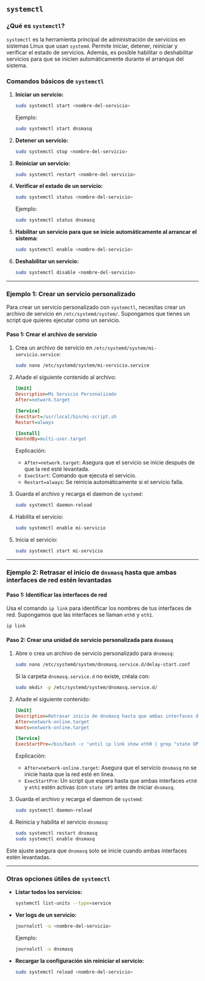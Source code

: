 
## `systemctl`

### ¿Qué es `systemctl`?

`systemctl` es la herramienta principal de administración de servicios en sistemas Linux que usan `systemd`. Permite iniciar, detener, reiniciar y verificar el estado de servicios. Además, es posible habilitar o deshabilitar servicios para que se inicien automáticamente durante el arranque del sistema.

### Comandos básicos de `systemctl`

1. **Iniciar un servicio:**

   ```bash
   sudo systemctl start <nombre-del-servicio>
   ```

   Ejemplo:

   ```bash
   sudo systemctl start dnsmasq
   ```

2. **Detener un servicio:**

   ```bash
   sudo systemctl stop <nombre-del-servicio>
   ```

3. **Reiniciar un servicio:**

   ```bash
   sudo systemctl restart <nombre-del-servicio>
   ```

4. **Verificar el estado de un servicio:**

   ```bash
   sudo systemctl status <nombre-del-servicio>
   ```

   Ejemplo:

   ```bash
   sudo systemctl status dnsmasq
   ```

5. **Habilitar un servicio para que se inicie automáticamente al arrancar el sistema:**

   ```bash
   sudo systemctl enable <nombre-del-servicio>
   ```

6. **Deshabilitar un servicio:**

   ```bash
   sudo systemctl disable <nombre-del-servicio>
   ```

---

### Ejemplo 1: Crear un servicio personalizado

Para crear un servicio personalizado con `systemctl`, necesitas crear un archivo de servicio en `/etc/systemd/system/`. Supongamos que tienes un script que quieres ejecutar como un servicio. 

#### Paso 1: Crear el archivo de servicio

1. Crea un archivo de servicio en `/etc/systemd/system/mi-servicio.service`:

   ```bash
   sudo nano /etc/systemd/system/mi-servicio.service
   ```

2. Añade el siguiente contenido al archivo:

   ```ini
   [Unit]
   Description=Mi Servicio Personalizado
   After=network.target

   [Service]
   ExecStart=/usr/local/bin/mi-script.sh
   Restart=always

   [Install]
   WantedBy=multi-user.target
   ```

   Explicación:
   - `After=network.target`: Asegura que el servicio se inicie después de que la red esté levantada.
   - `ExecStart`: Comando que ejecuta el servicio.
   - `Restart=always`: Se reinicia automáticamente si el servicio falla.

3. Guarda el archivo y recarga el daemon de `systemd`:

   ```bash
   sudo systemctl daemon-reload
   ```

4. Habilita el servicio:

   ```bash
   sudo systemctl enable mi-servicio
   ```

5. Inicia el servicio:

   ```bash
   sudo systemctl start mi-servicio
   ```

---

### Ejemplo 2: Retrasar el inicio de `dnsmasq` hasta que ambas interfaces de red estén levantadas

#### Paso 1: Identificar las interfaces de red

Usa el comando `ip link` para identificar los nombres de tus interfaces de red. Supongamos que las interfaces se llaman `eth0` y `eth1`.

```bash
ip link
```

#### Paso 2: Crear una unidad de servicio personalizada para `dnsmasq`

1. Abre o crea un archivo de servicio personalizado para `dnsmasq`:

   ```bash
   sudo nano /etc/systemd/system/dnsmasq.service.d/delay-start.conf
   ```

   Si la carpeta `dnsmasq.service.d` no existe, créala con:

   ```bash
   sudo mkdir -p /etc/systemd/system/dnsmasq.service.d/
   ```

2. Añade el siguiente contenido:

   ```ini
   [Unit]
   Description=Retrasar inicio de dnsmasq hasta que ambas interfaces de red estén levantadas
   After=network-online.target
   Wants=network-online.target

   [Service]
   ExecStartPre=/bin/bash -c 'until ip link show eth0 | grep "state UP" && ip link show eth1 | grep "state UP"; do sleep 1; done'
   ```

   Explicación:
   - `After=network-online.target`: Asegura que el servicio `dnsmasq` no se inicie hasta que la red esté en línea.
   - `ExecStartPre`: Un script que espera hasta que ambas interfaces `eth0` y `eth1` estén activas (con `state UP`) antes de iniciar `dnsmasq`.

3. Guarda el archivo y recarga el daemon de `systemd`:

   ```bash
   sudo systemctl daemon-reload
   ```

4. Reinicia y habilita el servicio `dnsmasq`:

   ```bash
   sudo systemctl restart dnsmasq
   sudo systemctl enable dnsmasq
   ```

Este ajuste asegura que `dnsmasq` solo se inicie cuando ambas interfaces estén levantadas.

---

### Otras opciones útiles de `systemctl`

- **Listar todos los servicios:** 

  ```bash
  systemctl list-units --type=service
  ```

- **Ver logs de un servicio:**

  ```bash
  journalctl -u <nombre-del-servicio>
  ```

  Ejemplo:

  ```bash
  journalctl -u dnsmasq
  ```

- **Recargar la configuración sin reiniciar el servicio:**

  ```bash
  sudo systemctl reload <nombre-del-servicio>
  ```
